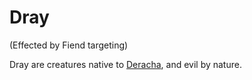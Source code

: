 # Dray

(Effected by Fiend targeting)

Dray are creatures native to [Deracha](../Realms/Deracha.md), and evil by nature.